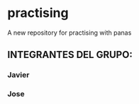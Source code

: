 # practising
A new repository for practising with panas

## INTEGRANTES DEL GRUPO:
### Javier 
### Jose 

